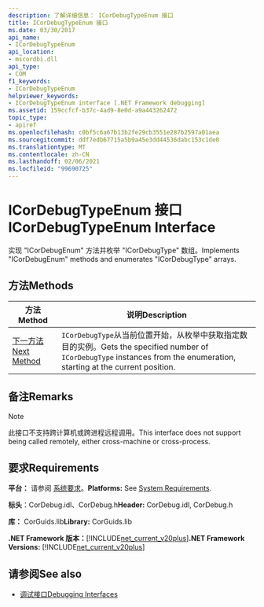 ```yaml
---
description: 了解详细信息： ICorDebugTypeEnum 接口
title: ICorDebugTypeEnum 接口
ms.date: 03/30/2017
api_name:
- ICorDebugTypeEnum
api_location:
- mscordbi.dll
api_type:
- COM
f1_keywords:
- ICorDebugTypeEnum
helpviewer_keywords:
- ICorDebugTypeEnum interface [.NET Framework debugging]
ms.assetid: 159ccfcf-b37c-4ad9-8e0d-a9a443262472
topic_type:
- apiref
ms.openlocfilehash: c0bf5c6a67b13b2fe29cb3551e287b2597a01aea
ms.sourcegitcommit: ddf7edb67715a5b9a45e3dd44536dabc153c1de0
ms.translationtype: MT
ms.contentlocale: zh-CN
ms.lasthandoff: 02/06/2021
ms.locfileid: "99690725"
---
```

# <a name="icordebugtypeenum-interface"></a><span data-ttu-id="fb7ed-103">ICorDebugTypeEnum 接口</span><span class="sxs-lookup"><span data-stu-id="fb7ed-103">ICorDebugTypeEnum Interface</span></span>

<span data-ttu-id="fb7ed-104">实现 "ICorDebugEnum" 方法并枚举 "ICorDebugType" 数组。</span><span class="sxs-lookup"><span data-stu-id="fb7ed-104">Implements "ICorDebugEnum" methods and enumerates "ICorDebugType" arrays.</span></span>  
  
## <a name="methods"></a><span data-ttu-id="fb7ed-105">方法</span><span class="sxs-lookup"><span data-stu-id="fb7ed-105">Methods</span></span>  
  
|<span data-ttu-id="fb7ed-106">方法</span><span class="sxs-lookup"><span data-stu-id="fb7ed-106">Method</span></span>|<span data-ttu-id="fb7ed-107">说明</span><span class="sxs-lookup"><span data-stu-id="fb7ed-107">Description</span></span>|  
|------------|-----------------|  
|[<span data-ttu-id="fb7ed-108">下一方法</span><span class="sxs-lookup"><span data-stu-id="fb7ed-108">Next Method</span></span>](icordebugtypeenum-next-method.md)|<span data-ttu-id="fb7ed-109">`ICorDebugType`从当前位置开始，从枚举中获取指定数目的实例。</span><span class="sxs-lookup"><span data-stu-id="fb7ed-109">Gets the specified number of `ICorDebugType` instances from the enumeration, starting at the current position.</span></span>|  
  
## <a name="remarks"></a><span data-ttu-id="fb7ed-110">备注</span><span class="sxs-lookup"><span data-stu-id="fb7ed-110">Remarks</span></span>  
  
> [!NOTE]
> <span data-ttu-id="fb7ed-111">此接口不支持跨计算机或跨进程远程调用。</span><span class="sxs-lookup"><span data-stu-id="fb7ed-111">This interface does not support being called remotely, either cross-machine or cross-process.</span></span>  
  
## <a name="requirements"></a><span data-ttu-id="fb7ed-112">要求</span><span class="sxs-lookup"><span data-stu-id="fb7ed-112">Requirements</span></span>  

 <span data-ttu-id="fb7ed-113">**平台：** 请参阅 [系统要求](../../get-started/system-requirements.md)。</span><span class="sxs-lookup"><span data-stu-id="fb7ed-113">**Platforms:** See [System Requirements](../../get-started/system-requirements.md).</span></span>  
  
 <span data-ttu-id="fb7ed-114">**标头**：CorDebug.idl、CorDebug.h</span><span class="sxs-lookup"><span data-stu-id="fb7ed-114">**Header:** CorDebug.idl, CorDebug.h</span></span>  
  
 <span data-ttu-id="fb7ed-115">**库：** CorGuids.lib</span><span class="sxs-lookup"><span data-stu-id="fb7ed-115">**Library:** CorGuids.lib</span></span>  
  
 <span data-ttu-id="fb7ed-116">**.NET Framework 版本：**[!INCLUDE[net_current_v20plus](../../../../includes/net-current-v20plus-md.md)]</span><span class="sxs-lookup"><span data-stu-id="fb7ed-116">**.NET Framework Versions:** [!INCLUDE[net_current_v20plus](../../../../includes/net-current-v20plus-md.md)]</span></span>  
  
## <a name="see-also"></a><span data-ttu-id="fb7ed-117">请参阅</span><span class="sxs-lookup"><span data-stu-id="fb7ed-117">See also</span></span>

- [<span data-ttu-id="fb7ed-118">调试接口</span><span class="sxs-lookup"><span data-stu-id="fb7ed-118">Debugging Interfaces</span></span>](debugging-interfaces.md)
